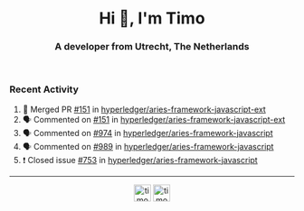 <h1 align="center">Hi 👋, I'm Timo</h1>
<h3 align="center">A developer from Utrecht, The Netherlands</h3>
<br/>
<!-- https://github.com/rahuldkjain/github-profile-readme-generator --!>

<!--  <p align="left"><img src="https://github-readme-stats.vercel.app/api?username=timoglastra&show_icons=true&count_private=true&" alt="timoglastra" /></p> --!>

<!--
Github language stats
<p align="left"><img src="https://github-readme-stats.vercel.app/api/top-langs/?username=timoglastra&layout=compact" alt="timoglastra" /><p>
-->

<!-- Codestats language stats -->
<!-- <p align="left"><img src="https://codestats-readme.vercel.app/api/top-langs/?username=timoglastra&layout=compact&language_count=12" alt="timoglastra" /><p>    --!>
  
<h3>Recent Activity</h3>

<!--START_SECTION:activity-->
1. 🎉 Merged PR [#151](https://github.com/hyperledger/aries-framework-javascript-ext/pull/151) in [hyperledger/aries-framework-javascript-ext](https://github.com/hyperledger/aries-framework-javascript-ext)
2. 🗣 Commented on [#151](https://github.com/hyperledger/aries-framework-javascript-ext/issues/151) in [hyperledger/aries-framework-javascript-ext](https://github.com/hyperledger/aries-framework-javascript-ext)
3. 🗣 Commented on [#974](https://github.com/hyperledger/aries-framework-javascript/issues/974) in [hyperledger/aries-framework-javascript](https://github.com/hyperledger/aries-framework-javascript)
4. 🗣 Commented on [#989](https://github.com/hyperledger/aries-framework-javascript/issues/989) in [hyperledger/aries-framework-javascript](https://github.com/hyperledger/aries-framework-javascript)
5. ❗️ Closed issue [#753](https://github.com/hyperledger/aries-framework-javascript/issues/753) in [hyperledger/aries-framework-javascript](https://github.com/hyperledger/aries-framework-javascript)
<!--END_SECTION:activity-->

---

<p align="center">
<a href="https://twitter.com/timoglastra" target="blank"><img align="center" src="https://cdn.jsdelivr.net/npm/simple-icons@3.0.1/icons/twitter.svg" alt="timoglastra" height="30" width="30" /></a>
<a href="https://linkedin.com/in/timoglastra" target="blank"><img align="center" src="https://cdn.jsdelivr.net/npm/simple-icons@3.0.1/icons/linkedin.svg" alt="timoglastra" height="30" width="30" /></a>
</p>



